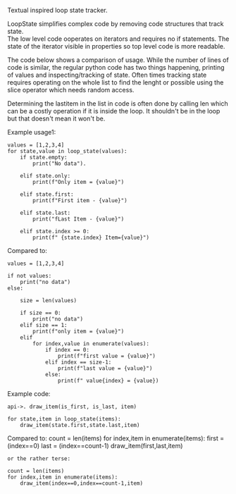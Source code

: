 Textual inspired loop state tracker.

LoopState simplifies complex code by removing code structures that track state.  
The low level code ooperates on iterators and requires no if statements. The
state of the iterator visible in properties so top level code is more readable.

The code below shows a comparison of usage.  While the number of lines of code
is similar, the regular python code has two things happening, printing of values
and inspecting/tracking of state.  Often times tracking state requires operating
on the whole list to find the lenght or possible using the slice operator
which needs random access. 

Determining the lastitem in the list in code is often done by calling len
which can be a costly operation if it is inside the loop.  It shouldn't be
in the loop but that doesn't mean it won't be.


Example usage1:

    values = [1,2,3,4]
    for state,value in loop_state(values):
        if state.empty:
            print("No data").

        elif state.only:
            print(f"Only item = {value}")

        elif state.first:
            print(f"First item - {value}")

        elif state.last:
            print("fLast Item - {value}")

        elif state.index >= 0:
            print(f" {state.index} Item={value}")

Compared to:
    
    values = [1,2,3,4]
    
    if not values:
        print("no data")
    else:

        size = len(values)

        if size == 0:
            print("no data")
        elif size == 1:
            print(f"only item = {value}")
        elif
            for index,value in enumerate(values):
                if index == 0:
                    print(f"first value = {value}")
                elif index == size-1:
                    print(f"last value = {value}")
                else:
                    print(f" value{index} = {value})

Example code:

    api->. draw_item(is_first, is_last, item)
    
    for state,item in loop_state(items):
        draw_item(state.first,state.last,item)
        
Compared to:
    count = len(items)
    for index,item in enumerate(items):
        first = (index==0)
        last = (index==count-1)
        draw_item(first,last,item)
        
    or the rather terse:
    
    count = len(items)
    for index,item in enumerate(items):
        draw_item(index==0,index==count-1,item)
    
    

        
